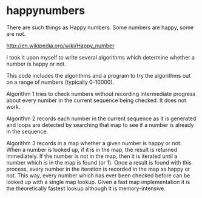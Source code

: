 happynumbers
============

There are such things as Happy numbers. Some numbers are happy, some are not.

http://en.wikipedia.org/wiki/Happy_number

I took it upon myself to write several algorithms which determine whether a number is happy or not.

This code includes the algorithms and a program to try the algorithms out on a range of numbers (typically 0-10000).

Algorithm 1 tries to check numbers without recording intermediate progress about every number in the current sequence being checked. It does not work.

Algorithm 2 records each number in the current sequence as it is generated and loops are detected by searching that map to see if a number is already in the sequence.

Algorithm 3 records in a map whether a given number is happy or not. When a number is looked up, if it is in the map, the result is returned immediately. If the number is not in the map, then it is iterated until a number which is in the map is found (or 1). Once a result is found with this process, every number in the iteration is recorded in the map as happy or not. This way, every number which has ever been checked before can be looked up with a single map lookup. Given a fast map implementation it is the theoretically fastest lookup although it is memory-intensive.
